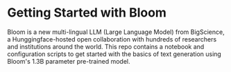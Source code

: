 # Getting Started with Bloom

Bloom is a new multi-lingual LLM (Large Language Model) from BigScience, a Hunggingface-hosted open collaboration with hundreds of researchers and institutions around the world. This repo contains a notebook and configuration scripts to get started with the basics of text generation using Bloom's 1.3B parameter pre-trained model.
